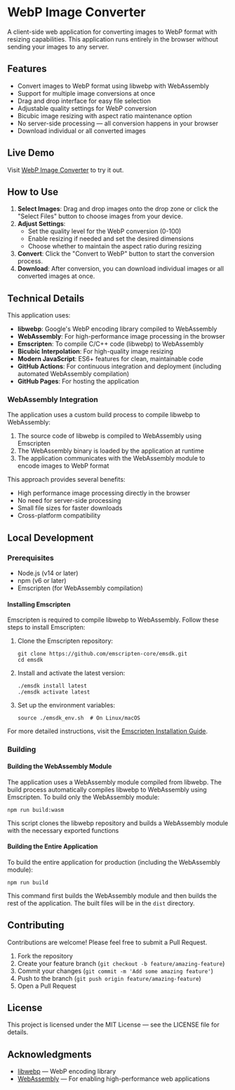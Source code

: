 # WebP Image Converter

A client-side web application for converting images to WebP format with resizing capabilities. This application runs entirely in the browser without sending your images to any server.

## Features

- Convert images to WebP format using libwebp with WebAssembly
- Support for multiple image conversions at once
- Drag and drop interface for easy file selection
- Adjustable quality settings for WebP conversion
- Bicubic image resizing with aspect ratio maintenance option
- No server-side processing — all conversion happens in your browser
- Download individual or all converted images

## Live Demo

Visit [WebP Image Converter](https://hex128.github.io/webp-converter/) to try it out.

## How to Use

1. **Select Images**: Drag and drop images onto the drop zone or click the "Select Files" button to choose images from your device.
2. **Adjust Settings**:
   - Set the quality level for the WebP conversion (0-100)
   - Enable resizing if needed and set the desired dimensions
   - Choose whether to maintain the aspect ratio during resizing
3. **Convert**: Click the "Convert to WebP" button to start the conversion process.
4. **Download**: After conversion, you can download individual images or all converted images at once.

## Technical Details

This application uses:

- **libwebp**: Google's WebP encoding library compiled to WebAssembly
- **WebAssembly**: For high-performance image processing in the browser
- **Emscripten**: To compile C/C++ code (libwebp) to WebAssembly
- **Bicubic Interpolation**: For high-quality image resizing
- **Modern JavaScript**: ES6+ features for clean, maintainable code
- **GitHub Actions**: For continuous integration and deployment (including automated WebAssembly compilation)
- **GitHub Pages**: For hosting the application

### WebAssembly Integration

The application uses a custom build process to compile libwebp to WebAssembly:

1. The source code of libwebp is compiled to WebAssembly using Emscripten
2. The WebAssembly binary is loaded by the application at runtime
3. The application communicates with the WebAssembly module to encode images to WebP format

This approach provides several benefits:
- High performance image processing directly in the browser
- No need for server-side processing
- Small file sizes for faster downloads
- Cross-platform compatibility

## Local Development

### Prerequisites

- Node.js (v14 or later)
- npm (v6 or later)
- Emscripten (for WebAssembly compilation)

#### Installing Emscripten

Emscripten is required to compile libwebp to WebAssembly. Follow these steps to install Emscripten:

1. Clone the Emscripten repository:
   ```
   git clone https://github.com/emscripten-core/emsdk.git
   cd emsdk
   ```

2. Install and activate the latest version:
   ```
   ./emsdk install latest
   ./emsdk activate latest
   ```

3. Set up the environment variables:
   ```
   source ./emsdk_env.sh  # On Linux/macOS
   ```

For more detailed instructions, visit the [Emscripten Installation Guide](https://emscripten.org/docs/getting_started/downloads.html).

### Building

#### Building the WebAssembly Module

The application uses a WebAssembly module compiled from libwebp. The build process automatically compiles libwebp to WebAssembly using Emscripten. To build only the WebAssembly module:

```
npm run build:wasm
```

This script clones the libwebp repository and builds a WebAssembly module with the necessary exported functions

#### Building the Entire Application

To build the entire application for production (including the WebAssembly module):

```
npm run build
```

This command first builds the WebAssembly module and then builds the rest of the application. The built files will be in the `dist` directory.

## Contributing

Contributions are welcome! Please feel free to submit a Pull Request.

1. Fork the repository
2. Create your feature branch (`git checkout -b feature/amazing-feature`)
3. Commit your changes (`git commit -m 'Add some amazing feature'`)
4. Push to the branch (`git push origin feature/amazing-feature`)
5. Open a Pull Request

## License

This project is licensed under the MIT License — see the LICENSE file for details.

## Acknowledgments

- [libwebp](https://developers.google.com/speed/webp/docs/using) — WebP encoding library
- [WebAssembly](https://webassembly.org/) — For enabling high-performance web applications
